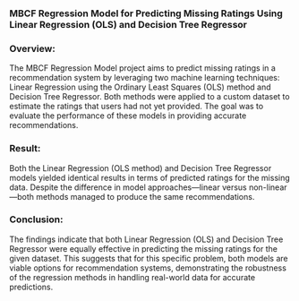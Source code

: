 ### MBCF Regression Model for Predicting Missing Ratings Using Linear Regression (OLS) and Decision Tree Regressor
### Overview: 
The MBCF Regression Model project aims to predict missing ratings in a recommendation system by leveraging two machine learning techniques: Linear Regression using the Ordinary Least Squares (OLS) method and Decision Tree Regressor. Both methods were applied to a custom dataset to estimate the ratings that users had not yet provided. The goal was to evaluate the performance of these models in providing accurate recommendations.
### Result: 
Both the Linear Regression (OLS method) and Decision Tree Regressor models yielded identical results in terms of predicted ratings for the missing data. Despite the difference in model approaches—linear versus non-linear—both methods managed to produce the same recommendations.
### Conclusion: 
The findings indicate that both Linear Regression (OLS) and Decision Tree Regressor were equally effective in predicting the missing ratings for the given dataset. This suggests that for this specific problem, both models are viable options for recommendation systems, demonstrating the robustness of the regression methods in handling real-world data for accurate predictions.
